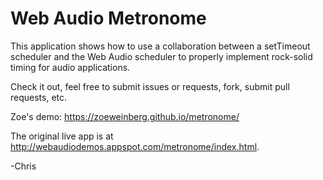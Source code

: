 # Web Audio Metronome

This application shows how to use a collaboration between a setTimeout scheduler and the Web Audio scheduler to properly implement rock-solid timing for audio applications.

Check it out, feel free to submit issues or requests, fork, submit pull requests, etc.

Zoe's demo: https://zoeweinberg.github.io/metronome/

The original live app is at http://webaudiodemos.appspot.com/metronome/index.html.

-Chris